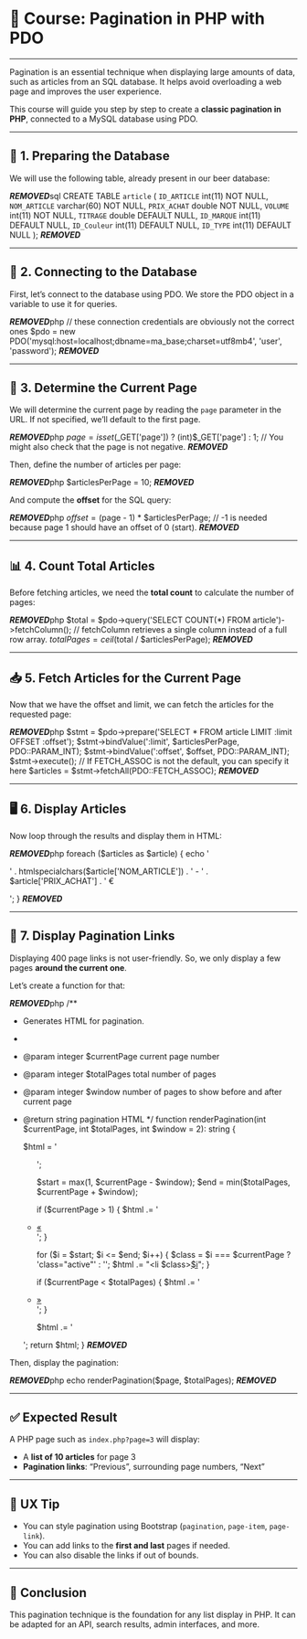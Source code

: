 # 📘 Course: Pagination in PHP with PDO

---

Pagination is an essential technique when displaying large amounts of data, such as articles from an SQL database. It helps avoid overloading a web page and improves the user experience.

This course will guide you step by step to create a **classic pagination in PHP**, connected to a MySQL database using PDO.

---

## 🧱 1. Preparing the Database

We will use the following table, already present in our beer database:

***REMOVED***sql
CREATE TABLE `article` (
  `ID_ARTICLE` int(11) NOT NULL,
  `NOM_ARTICLE` varchar(60) NOT NULL,
  `PRIX_ACHAT` double NOT NULL,
  `VOLUME` int(11) NOT NULL,
  `TITRAGE` double DEFAULT NULL,
  `ID_MARQUE` int(11) DEFAULT NULL,
  `ID_Couleur` int(11) DEFAULT NULL,
  `ID_TYPE` int(11) DEFAULT NULL
);
***REMOVED***

---

## 🔌 2. Connecting to the Database

First, let’s connect to the database using PDO. We store the PDO object in a variable to use it for queries.

***REMOVED***php
// these connection credentials are obviously not the correct ones
$pdo = new PDO('mysql:host=localhost;dbname=ma_base;charset=utf8mb4', 'user', 'password');
***REMOVED***

---

## 🔢 3. Determine the Current Page

We will determine the current page by reading the `page` parameter in the URL. If not specified, we’ll default to the first page.

***REMOVED***php
$page = isset($_GET['page']) ? (int)$_GET['page'] : 1;
// You might also check that the page is not negative.
***REMOVED***

Then, define the number of articles per page:

***REMOVED***php
$articlesPerPage = 10;
***REMOVED***

And compute the **offset** for the SQL query:

***REMOVED***php
$offset = ($page - 1) * $articlesPerPage;
// -1 is needed because page 1 should have an offset of 0 (start).
***REMOVED***

---

## 📊 4. Count Total Articles

Before fetching articles, we need the **total count** to calculate the number of pages:

***REMOVED***php
$total = $pdo->query('SELECT COUNT(*) FROM article')->fetchColumn();
// fetchColumn retrieves a single column instead of a full row array.
$totalPages = ceil($total / $articlesPerPage);
***REMOVED***

---

## 📥 5. Fetch Articles for the Current Page

Now that we have the offset and limit, we can fetch the articles for the requested page:

***REMOVED***php
$stmt = $pdo->prepare('SELECT * FROM article LIMIT :limit OFFSET :offset');
$stmt->bindValue(':limit', $articlesPerPage, PDO::PARAM_INT);
$stmt->bindValue(':offset', $offset, PDO::PARAM_INT);
$stmt->execute();
// If FETCH_ASSOC is not the default, you can specify it here
$articles = $stmt->fetchAll(PDO::FETCH_ASSOC);
***REMOVED***

---

## 🖥️ 6. Display Articles

Now loop through the results and display them in HTML:

***REMOVED***php
foreach ($articles as $article) {
    echo '<p>' . htmlspecialchars($article['NOM_ARTICLE']) . ' - ' . $article['PRIX_ACHAT'] . ' €</p>';
}
***REMOVED***

---

## 🔁 7. Display Pagination Links

Displaying 400 page links is not user-friendly. So, we only display a few pages **around the current one**.

Let’s create a function for that:

***REMOVED***php
/**
 * Generates HTML for pagination.
 *
 * @param integer \$currentPage current page number
 * @param integer \$totalPages total number of pages
 * @param integer \$window number of pages to show before and after current page
 * @return string pagination HTML
 */
function renderPagination(int \$currentPage, int \$totalPages, int \$window = 2): string {
    
    \$html = '<nav><ul class="pagination">';

    \$start = max(1, \$currentPage - \$window);
    \$end = min(\$totalPages, \$currentPage + \$window);

    if (\$currentPage > 1) {
        \$html .= '<li><a href="?page=' . (\$currentPage - 1) . '">«</a></li>';
    }

    for (\$i = \$start; \$i <= \$end; \$i++) {
        \$class = \$i === \$currentPage ? 'class="active"' : '';
        \$html .= "<li \$class><a href='?page=\$i'>\$i</a></li>";
    }

    if (\$currentPage < \$totalPages) {
        \$html .= '<li><a href="?page=' . (\$currentPage + 1) . '">»</a></li>';
    }

    \$html .= '</ul></nav>';
    return \$html;
}
***REMOVED***

Then, display the pagination:

***REMOVED***php
echo renderPagination(\$page, \$totalPages);
***REMOVED***

---

## ✅ Expected Result

A PHP page such as `index.php?page=3` will display:

- A **list of 10 articles** for page 3
- **Pagination links**: “Previous”, surrounding page numbers, “Next”

---

## 🧠 UX Tip

- You can style pagination using Bootstrap (`pagination`, `page-item`, `page-link`).
- You can add links to the **first and last** pages if needed.
- You can also disable the links if out of bounds.

---

## 🏁 Conclusion

This pagination technique is the foundation for any list display in PHP. It can be adapted for an API, search results, admin interfaces, and more.
